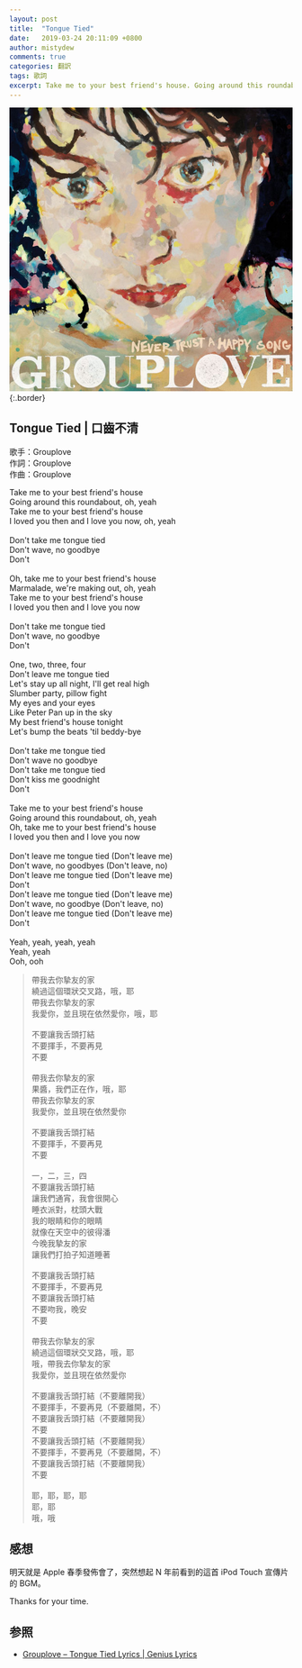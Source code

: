 ```yaml
---
layout: post
title:  "Tongue Tied"
date:   2019-03-24 20:11:09 +0800
author: mistydew
comments: true
categories: 翻訳
tags: 歌詞
excerpt: Take me to your best friend's house. Going around this roundabout, oh, yeah. Take me to your best friend's house. I loved you then and I love you now, oh, yeah.
---
```

![NEVER TRUST A HAPPY SONG](/images/cover/misc/NEVER%20TRUST%20A%20HAPPY%20SONG.jpg){:.border}

## Tongue Tied | 口齒不清

歌手：Grouplove<br>
作詞：Grouplove<br>
作曲：Grouplove

<div class="lyric-original">
<p>
Take me to your best friend's house<br>
Going around this roundabout, oh, yeah<br>
Take me to your best friend's house<br>
I loved you then and I love you now, oh, yeah<br>
<br>
Don't take me tongue tied<br>
Don't wave, no goodbye<br>
Don't<br>
<br>
Oh, take me to your best friend's house<br>
Marmalade, we're making out, oh, yeah<br>
Take me to your best friend's house<br>
I loved you then and I love you now<br>
<br>
Don't take me tongue tied<br>
Don't wave, no goodbye<br>
Don't<br>
<br>
One, two, three, four<br>
Don't leave me tongue tied<br>
Let's stay up all night, I'll get real high<br>
Slumber party, pillow fight<br>
My eyes and your eyes<br>
Like Peter Pan up in the sky<br>
My best friend's house tonight<br>
Let's bump the beats 'til beddy-bye<br>
<br>
Don't take me tongue tied<br>
Don't wave no goodbye<br>
Don't take me tongue tied<br>
Don't kiss me goodnight<br>
Don't<br>
<br>
Take me to your best friend's house<br>
Going around this roundabout, oh, yeah<br>
Oh, take me to your best friend's house<br>
I loved you then and I love you now<br>
<br>
Don't leave me tongue tied (Don't leave me)<br>
Don't wave, no goodbyes (Don't leave, no)<br>
Don't leave me tongue tied (Don't leave me)<br>
Don't<br>
Don't leave me tongue tied (Don't leave me)<br>
Don't wave, no goodbye (Don't leave, no)<br>
Don't leave me tongue tied (Don't leave me)<br>
Don't<br>
<br>
Yeah, yeah, yeah, yeah<br>
Yeah, yeah<br>
Ooh, ooh
</p>
</div>

<div class="lyric-translation">
<blockquote>
帶我去你摯友的家<br>
繞過這個環狀交叉路，哦，耶<br>
帶我去你摯友的家<br>
我愛你，並且現在依然愛你，哦，耶<br>
<br>
不要讓我舌頭打結<br>
不要揮手，不要再見<br>
不要<br>
<br>
帶我去你摯友的家<br>
果醬，我們正在作，哦，耶<br>
帶我去你摯友的家<br>
我愛你，並且現在依然愛你<br>
<br>
不要讓我舌頭打結<br>
不要揮手，不要再見<br>
不要<br>
<br>
一，二，三，四<br>
不要讓我舌頭打結<br>
讓我們通宵，我會很開心<br>
睡衣派對，枕頭大戰<br>
我的眼睛和你的眼睛<br>
就像在天空中的彼得潘<br>
今晚我摯友的家<br>
讓我們打拍子知道睡著<br>
<br>
不要讓我舌頭打結<br>
不要揮手，不要再見<br>
不要讓我舌頭打結<br>
不要吻我，晚安<br>
不要<br>
<br>
帶我去你摯友的家<br>
繞過這個環狀交叉路，哦，耶<br>
哦，帶我去你摯友的家<br>
我愛你，並且現在依然愛你<br>
<br>
不要讓我舌頭打結（不要離開我）<br>
不要揮手，不要再見（不要離開，不）<br>
不要讓我舌頭打結（不要離開我）<br>
不要<br>
不要讓我舌頭打結（不要離開我）<br>
不要揮手，不要再見（不要離開，不）<br>
不要讓我舌頭打結（不要離開我）<br>
不要<br>
<br>
耶，耶，耶，耶<br>
耶，耶<br>
哦，哦
</blockquote>
</div>

## 感想

明天就是 Apple 春季發佈會了，突然想起 N 年前看到的這首 iPod Touch 宣傳片的 BGM。

Thanks for your time.

## 参照

* [Grouplove – Tongue Tied Lyrics \| Genius Lyrics](https://genius.com/Grouplove-tongue-tied-lyrics)
